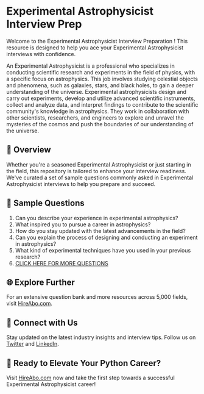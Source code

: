 # Experimental Astrophysicist Interview Prep

Welcome to the Experimental Astrophysicist Interview Preparation ! This resource is designed to help you ace your Experimental Astrophysicist interviews with confidence.

An Experimental Astrophysicist is a professional who specializes in conducting scientific research and experiments in the field of physics, with a specific focus on astrophysics. This job involves studying celestial objects and phenomena, such as galaxies, stars, and black holes, to gain a deeper understanding of the universe. Experimental astrophysicists design and carry out experiments, develop and utilize advanced scientific instruments, collect and analyze data, and interpret findings to contribute to the scientific community's knowledge in astrophysics. They work in collaboration with other scientists, researchers, and engineers to explore and unravel the mysteries of the cosmos and push the boundaries of our understanding of the universe.

## 🚀 Overview

Whether you're a seasoned Experimental Astrophysicist or just starting in the field, this repository is tailored to enhance your interview readiness. We've curated a set of sample questions commonly asked in Experimental Astrophysicist interviews to help you prepare and succeed.

## 📝 Sample Questions

1. Can you describe your experience in experimental astrophysics?
2. What inspired you to pursue a career in astrophysics?
3. How do you stay updated with the latest advancements in the field?
4. Can you explain the process of designing and conducting an experiment in astrophysics?
5. What kind of experimental techniques have you used in your previous research?
6. [CLICK HERE FOR MORE QUESTIONS](https://hireabo.com/job/5_0_24/Experimental%20Astrophysicist)

## 🌐 Explore Further

For an extensive question bank and more resources across 5,000 fields, visit [HireAbo.com](https://www.hireabo.com).

## 📱 Connect with Us

Stay updated on the latest industry insights and interview tips. Follow us on [Twitter](https://twitter.com/hireabo) and [LinkedIn](https://www.linkedin.com/in/hire-abo-3609972a8/).

## 🚀 Ready to Elevate Your Python Career?

Visit [HireAbo.com](https://www.hireabo.com) now and take the first step towards a successful Experimental Astrophysicist career!